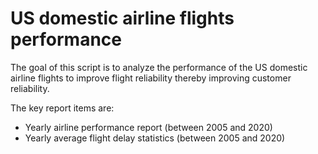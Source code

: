 # US domestic airline flights performance

The goal of this script is to analyze the performance of the US domestic airline flights to improve flight reliability thereby improving customer reliability.

The key report items are:

- Yearly airline performance report (between 2005 and 2020)
- Yearly average flight delay statistics (between 2005 and 2020)
